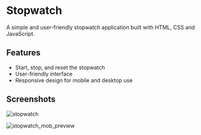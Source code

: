 # Stopwatch

A simple and user-friendly stopwatch application built with HTML, CSS and JavaScript.

## Features

- Start, stop, and reset the stopwatch
- User-friendly interface
- Responsive design for mobile and desktop use

## Screenshots

![stopwatch](https://github.com/user-attachments/assets/8d567d6a-29a1-4311-b070-081323164883)

![stopwatch_mob_preview](https://github.com/user-attachments/assets/904b8536-642e-4a59-a52e-c518d5096e2f)
